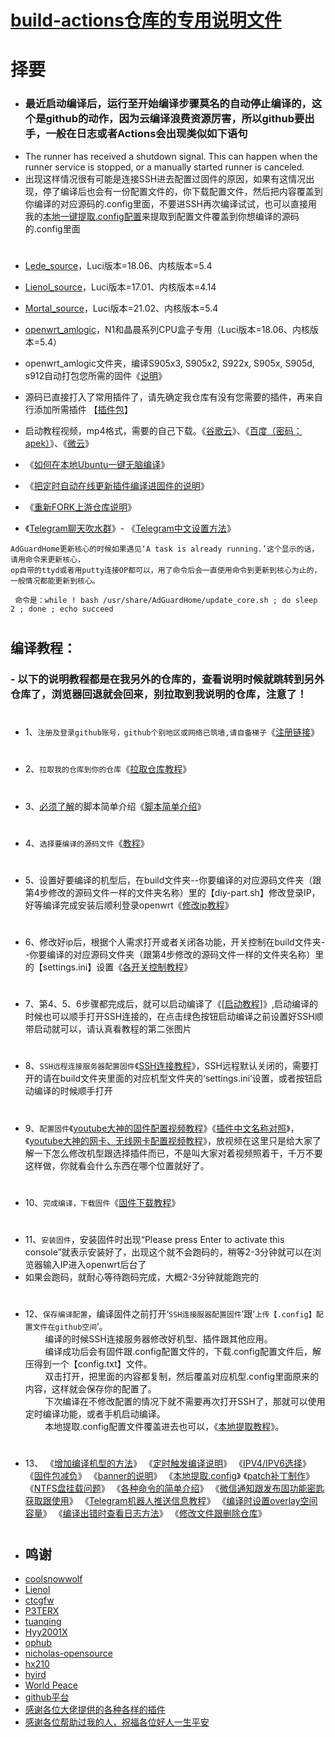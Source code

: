 # [build-actions仓库的专用说明文件](https://github.com/281677160/build-actions)

# 择要

- ### 最近启动编译后，运行至开始编译步骤莫名的自动停止编译的，这个是github的动作，因为云编译浪费资源厉害，所以github要出手，一般在日志或者Actions会出现类似如下语句
- The runner has received a shutdown signal. This can happen when the runner service is stopped, or a manually started runner is canceled.
- 出现这样情况很有可能是连接SSH进去配置过固件的原因，如果有这情况出现，停了编译后也会有一份配置文件的，你下载配置文件，然后把内容覆盖到你编译的对应源码的.config里面，不要进SSH再次编译试试，也可以直接用我的[本地一键提取.config配置](https://github.com/danshui-git/shuoming/blob/master/yijianconfig.md)来提取到配置文件覆盖到你想编译的源码的.config里面

#
- [Lede_source](https://github.com/coolsnowwolf/lede)，Luci版本=18.06、内核版本=5.4
- [Lienol_source](https://github.com/Lienol/openwrt/tree/19.07)，Luci版本=17.01、内核版本=4.14
- [Mortal_source](https://github.com/immortalwrt/immortalwrt/tree/openwrt-21.02)，Luci版本=21.02、内核版本=5.4
- [openwrt_amlogic](https://github.com/coolsnowwolf/lede)，N1和晶晨系列CPU盒子专用（Luci版本=18.06、内核版本=5.4）

- openwrt_amlogic文件夹，编译S905x3, S905x2, S922x, S905x, S905d, s912自动打包您所需的固件《[说明](https://github.com/danshui-git/shuoming/blob/master/Amlogic.md)》

- 源码已直接打入了常用插件了，请先确定我仓库有没有您需要的插件，再来自行添加所需插件 【[插件包](https://github.com/281677160/openwrt-package)】

- 启动教程视频，mp4格式，需要的自己下载。《[谷歌云](https://drive.google.com/drive/folders/1WEUtVfiVtR5lyG8aX4RcDGdUPV6uMlxt?usp=sharing)》、《[百度（密码：apek）](https://pan.baidu.com/s/1RVi4nN8Y1ak9LTWzhV5bSQ)》、《[微云](https://share.weiyun.com/33SgJdCO)》

- 《[如何在本地Ubuntu一键无脑编译](https://github.com/danshui-git/shuoming/blob/master/bendi.md)》
 
- 《[把定时自动在线更新插件编译进固件的说明](https://github.com/danshui-git/shuoming/blob/master/%E5%AE%9A%E6%97%B6%E6%9B%B4%E6%96%B0%E6%8F%92%E4%BB%B6.md)》

- 《[重新FORK上游仓库说明](https://github.com/danshui-git/shuoming/blob/master/chongxinfork.md)》

- 《[Telegram聊天吹水群](https://t.me/heiheiheio)》- 《[Telegram中文设置方法](https://github.com/danshui-git/shuoming/blob/master/tele.md)》

```
AdGuardHome更新核心的时候如果遇见‘A task is already running.’这个显示的话，请用命令来更新核心，
op自带的ttyd或者用putty连接OP都可以，用了命令后会一直使用命令到更新到核心为止的，一般情况都能更新到核心。

 命令是：while ! bash /usr/share/AdGuardHome/update_core.sh ; do sleep 2 ; done ; echo succeed
```

#
## 编译教程：
### - 以下的说明教程都是在我另外的仓库的，查看说明时候就跳转到另外仓库了，浏览器回退就会回来，别拉取到我说明的仓库，注意了！
#
- 1、`注册及登录github账号，github个别地区或网络已筑墙,请自备梯子`《[注册链接](https://github.com)》
#
- 2、`拉取我的仓库到你的仓库`《[拉取仓库教程](https://github.com/danshui-git/shuoming/blob/master/1%E6%8B%89%E5%8F%96%E4%BB%93%E5%BA%93.md)》
#
- 3、[必须了解](https://github.com/danshui-git/shuoming/blob/master/%E7%AE%80%E5%8D%95%E4%BB%8B%E7%BB%8D%E6%96%B0%E8%84%9A%E6%9C%AC.md)的脚本简单介绍《[脚本简单介绍](https://github.com/danshui-git/shuoming/blob/master/%E7%AE%80%E5%8D%95%E4%BB%8B%E7%BB%8D%E6%96%B0%E8%84%9A%E6%9C%AC.md)》
#
- 4、`选择要编译的源码文件`《[教程](https://github.com/danshui-git/shuoming/blob/master/%E9%80%89%E6%8B%A9%E6%9C%BA%E5%9E%8B.md)》
#
- 5、设置好要编译的机型后，在build文件夹--你要编译的对应源码文件夹（跟第4步修改的源码文件一样的文件夹名称）里的【diy-part.sh】修改登录IP，好等编译完成安装后顺利登录openwrt《[修改ip教程](https://github.com/danshui-git/shuoming/blob/master/ip.md)》
#
- 6、修改好ip后，根据个人需求打开或者关闭各功能，开关控制在build文件夹--你要编译的对应源码文件夹（跟第4步修改的源码文件一样的文件夹名称）里的【settings.ini】设置《[各开关控制教程](https://github.com/danshui-git/shuoming/blob/master/kaiguan.md)》
#
- 7、第4、5、6步骤都完成后，就可以启动编译了《[[启动教程](https://github.com/danshui-git/shuoming/blob/master/%E6%89%8B%E5%8A%A8%E5%BC%80%E5%A7%8B.md)]》,启动编译的时候也可以顺手打开SSH连接的，在点击绿色按钮启动编译之前设置好SSH顺带启动就可以，请认真看教程的第二张图片
#
- 8、`SSH远程连接服务器配置固件`《[SSH连接教程](https://github.com/danshui-git/shuoming/blob/master/3SSH%E8%BF%9E%E6%8E%A5%E8%AF%B4%E6%98%8E.md)》，SSH远程默认关闭的，需要打开的请在build文件夹里面的对应机型文件夹的‘settings.ini’设置，或者按钮启动编译的时候顺手打开
#
- 9、`配置固件`《[youtube大神的固件配置视频教程](https://www.youtube.com/watch?v=jEE_J6-4E3Y&t=24s)》《[插件中文名称对照](https://github.com/danshui-git/shuoming/blob/master/%E5%90%8D%E7%A7%B0.md)》，《[youtube大神的网卡、无线网卡配置视频教程](https://www.youtube.com/watch?v=X9v6Nd3wxkk)》，放视频在这里只是给大家了解一下怎么修改机型跟选择插件而已，不是叫大家对着视频照着干，千万不要这样做，你就看会什么东西在哪个位置就好了。
#
- 10、`完成编译，下载固件`《[固件下载教程](https://github.com/danshui-git/shuoming/blob/master/4%E5%9B%BA%E4%BB%B6%E4%B8%8B%E8%BD%BD.md)》
#
- 11、`安装固件`，安装固件时出现“Please press Enter to activate this console”就表示安装好了，出现这个就不会跑码的，稍等2-3分钟就可以在浏览器输入IP进入openwrt后台了
- 如果会跑码，就耐心等待跑码完成，大概2-3分钟就能跑完的
#
- 12、`保存编译配置`，编译固件之前打开‘`SSH连接服器配置固件`’跟‘`上传【.config】配置文件在github空间`’。</br>&#160;&#160;&#160;&#160;&#160;&#160;&#160;&#160;编译的时候SSH连接服务器修改好机型、插件跟其他应用。</br>&#160;&#160;&#160;&#160;&#160;&#160;&#160;&#160;编译成功后会有固件跟.config配置文件的，下载.config配置文件后，解压得到一个【config.txt】文件。</br>&#160;&#160;&#160;&#160;&#160;&#160;&#160;&#160;双击打开，把里面的内容都复制，然后覆盖对应机型.config里面原来的内容，这样就会保存你的配置了。</br>&#160;&#160;&#160;&#160;&#160;&#160;&#160;&#160;下次编译在不修改配置的情况下就不需要再次打开SSH了，那就可以使用定时编译功能，或者手机启动编译。</br>&#160;&#160;&#160;&#160;&#160;&#160;&#160;&#160;本地提取.config配置文件覆盖进去也可以，《[本地提取教程](https://github.com/danshui-git/shuoming/blob/master/yijianconfig.md)》。
#
- 13、
《[增加编译机型的方法](https://github.com/danshui-git/shuoming/blob/master/jlck.md)》
《[定时触发编译说明](https://github.com/danshui-git/shuoming/blob/master/%E5%AE%9A%E6%97%B6%E7%BC%96%E8%AF%91%E8%AF%B4%E6%98%8E.md)》
《[IPV4/IPV6选择](https://github.com/danshui-git/shuoming/blob/master/%E5%85%B6%E4%BB%96%E8%AF%B4%E6%98%8E.md)》
《[固件包减负](https://github.com/danshui-git/shuoming/blob/master/%E5%9B%BA%E4%BB%B6%E6%96%87%E4%BB%B6%E5%A4%B9%E6%95%B4%E7%90%86.md)》
《[banner的说明](https://github.com/danshui-git/shuoming/blob/master/banner%E8%AF%B4%E6%98%8E.md)》
《[本地提取.config](https://github.com/danshui-git/shuoming/blob/master/yijianconfig.md)》
《[patch补丁制作](https://github.com/danshui-git/shuoming/blob/master/buding.md)》
《[NTFS盘挂载问题](https://github.com/danshui-git/shuoming/blob/master/NTFS%E6%A0%BC%E5%BC%8F%E4%BC%98%E7%9B%98%E6%8C%82%E8%BD%BD)》
《[各种命令的简单介绍](https://github.com/danshui-git/shuoming/blob/master/ming.md)》
《[微信通知跟发布固功能密匙获取跟使用](https://github.com/danshui-git/shuoming/blob/master/ms.md)》
《[Telegram机器人推送信息教程](https://github.com/danshui-git/shuoming/blob/master/bot.md)》
《[编译时设置overlay空间容量](https://github.com/danshui-git/shuoming/blob/master/overlay.md)》
《[编译出错时查看日志方法](https://github.com/danshui-git/shuoming/blob/master/errors.md)》
《[修改文件跟删除仓库](https://github.com/danshui-git/shuoming/blob/master/%E5%88%A0%E9%99%A4%E5%92%8C%E4%BF%AE%E6%94%B9%E6%96%87%E4%BB%B6.md)》

#

#
#
- ## 鸣谢
- [coolsnowwolf](https://github.com/coolsnowwolf/lede.git)
- [Lienol](https://github.com/Lienol/openwrt.git)
- [ctcgfw](https://github.com/project-openwrt/openwrt.git)
- [P3TERX](https://github.com/P3TERX/Actions-OpenWrt)
- [tuanqing](https://github.com/tuanqing/mknop)
- [Hyy2001X](https://github.com/Hyy2001X/AutoBuild-Actions)
- [ophub](https://github.com/ophub/amlogic-s9xxx-openwrt)
- [nicholas-opensource](https://github.com/nicholas-opensource/OpenWrt-Autobuild)
- [hx210](https://github.com/hx210/build-actions)
- <a href="#/README.md">hyird</a>
- <a href="#/README.md">World Peace</a>
- [github平台](https://github.com/)
- <a href="#/README.md">感谢各位大佬提供的各种各样的插件</a>
- <a href="#/README.md">感谢各位帮助过我的人，祝福各位好人一生平安</a>

